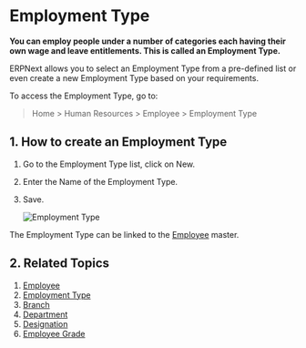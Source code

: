 <!-- add-breadcrumbs -->
# Employment Type

**You can employ people under a number of categories each having their own wage and leave entitlements. This is called an Employment Type.** 

ERPNext allows you to select an Employment Type from a pre-defined list or even create a new Employment Type based on your requirements.

To access the Employment Type, go to:

> Home > Human Resources > Employee > Employment Type

## 1. How to create an Employment Type


1. Go to the Employment Type list, click on New.
2. Enter the Name of the Employment Type.
3. Save.

    <img class="screenshot" alt="Employment Type" src="{{docs_base_url}}/assets/img/human-resources/employment-type.png">

The Employment Type can be linked to the [Employee](/docs/user/manual/en/human-resources/employee) master.


## 2. Related Topics

1. [Employee](/docs/user/manual/en/human-resources/employee)
1. [Employment Type](/docs/user/manual/en/human-resources/employment-type)
1. [Branch](/docs/user/manual/en/human-resources/branch)
1. [Department](/docs/user/manual/en/human-resources/department)
1. [Designation](/docs/user/manual/en/human-resources/designation)
1. [Employee Grade](/docs/user/manual/en/human-resources/employee-grade)

